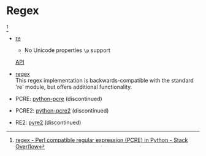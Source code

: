 # Regex
[^so]

- [re](https://docs.python.org/3/library/re.html)
  - No Unicode properties `\p` support
  
  [API](https://github.com/Chaoses-Ib/FormalLanguages/blob/main/Regular%20Languages/Regular%20Expressions/Engines/API.md)
- [regex](https://github.com/mrabarnett/mrab-regex)  
  This regex implementation is backwards-compatible with the standard 're' module, but offers additional functionality.
- PCRE: [python-pcre](https://github.com/awahlig/python-pcre) (discontinued)
- PCRE2: [python-pcre2](https://github.com/gpfei/python-pcre2) (discontinued)
- RE2: [pyre2](https://github.com/facebook/pyre2) (discontinued)

[^so]: [regex - Perl compatible regular expression (PCRE) in Python - Stack Overflow](https://stackoverflow.com/questions/7063420/perl-compatible-regular-expression-pcre-in-python)